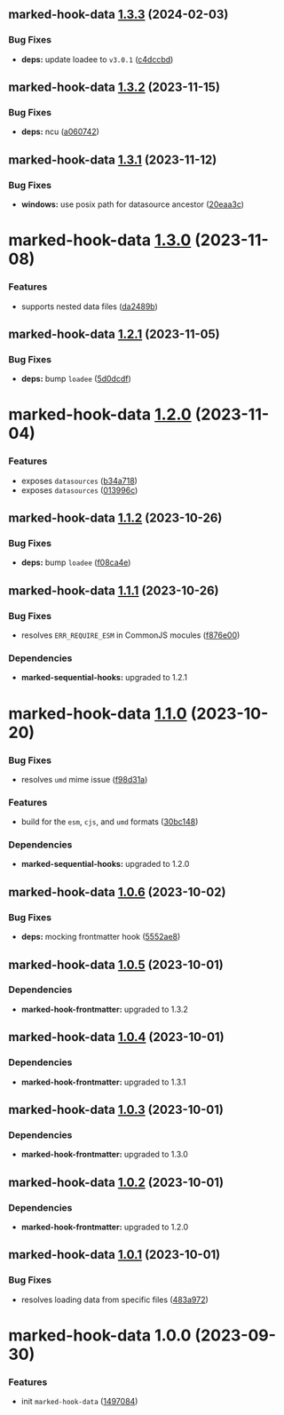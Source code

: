 ## marked-hook-data [1.3.3](https://github.com/bent10/marked-extensions/compare/marked-hook-data@1.3.2...marked-hook-data@1.3.3) (2024-02-03)


### Bug Fixes

* **deps:** update loadee to `v3.0.1` ([c4dccbd](https://github.com/bent10/marked-extensions/commit/c4dccbd608ea9c36dbc9dcca422067a5baf81b5d))

## marked-hook-data [1.3.2](https://github.com/bent10/marked-extensions/compare/marked-hook-data@1.3.1...marked-hook-data@1.3.2) (2023-11-15)


### Bug Fixes

* **deps:** ncu ([a060742](https://github.com/bent10/marked-extensions/commit/a060742e6a4c573207d173f5c1bcd2448b83cf90))

## marked-hook-data [1.3.1](https://github.com/bent10/marked-extensions/compare/marked-hook-data@1.3.0...marked-hook-data@1.3.1) (2023-11-12)


### Bug Fixes

* **windows:** use posix path for datasource ancestor ([20eaa3c](https://github.com/bent10/marked-extensions/commit/20eaa3cba097beb0653f2760b359a6854f012b1a))

# marked-hook-data [1.3.0](https://github.com/bent10/marked-extensions/compare/marked-hook-data@1.2.1...marked-hook-data@1.3.0) (2023-11-08)


### Features

* supports nested data files ([da2489b](https://github.com/bent10/marked-extensions/commit/da2489bea57674f37b8ab4fb3d544db069f072c3))

## marked-hook-data [1.2.1](https://github.com/bent10/marked-extensions/compare/marked-hook-data@1.2.0...marked-hook-data@1.2.1) (2023-11-05)


### Bug Fixes

* **deps:** bump `loadee` ([5d0dcdf](https://github.com/bent10/marked-extensions/commit/5d0dcdf8319fcacebc7a3d794774082370314775))

# marked-hook-data [1.2.0](https://github.com/bent10/marked-extensions/compare/marked-hook-data@1.1.2...marked-hook-data@1.2.0) (2023-11-04)


### Features

* exposes `datasources` ([b34a718](https://github.com/bent10/marked-extensions/commit/b34a718715b729e49d74e8d76cd7749875aa8278))
* exposes `datasources` ([013996c](https://github.com/bent10/marked-extensions/commit/013996c6444932aa5e41f950f2b87797ed41b9f8))

## marked-hook-data [1.1.2](https://github.com/bent10/marked-extensions/compare/marked-hook-data@1.1.1...marked-hook-data@1.1.2) (2023-10-26)


### Bug Fixes

* **deps:** bump `loadee` ([f08ca4e](https://github.com/bent10/marked-extensions/commit/f08ca4eea7a81832053c7061ab333faf534fad6e))

## marked-hook-data [1.1.1](https://github.com/bent10/marked-extensions/compare/marked-hook-data@1.1.0...marked-hook-data@1.1.1) (2023-10-26)


### Bug Fixes

* resolves `ERR_REQUIRE_ESM` in CommonJS mocules ([f876e00](https://github.com/bent10/marked-extensions/commit/f876e00dcd08969cf1489b7fc23c29a7e2e67d96))





### Dependencies

* **marked-sequential-hooks:** upgraded to 1.2.1

# marked-hook-data [1.1.0](https://github.com/bent10/marked-extensions/compare/marked-hook-data@1.0.6...marked-hook-data@1.1.0) (2023-10-20)


### Bug Fixes

* resolves `umd` mime issue ([f98d31a](https://github.com/bent10/marked-extensions/commit/f98d31af547deb496098a54d836a55625e05040e))


### Features

* build for the `esm`, `cjs`, and `umd` formats ([30bc148](https://github.com/bent10/marked-extensions/commit/30bc148b037aaff23dee1ecca64d31c8b4ae827c))





### Dependencies

* **marked-sequential-hooks:** upgraded to 1.2.0

## marked-hook-data [1.0.6](https://github.com/bent10/marked-extensions/compare/marked-hook-data@1.0.5...marked-hook-data@1.0.6) (2023-10-02)


### Bug Fixes

* **deps:** mocking frontmatter hook ([5552ae8](https://github.com/bent10/marked-extensions/commit/5552ae8495d30993504d58c4300ec3e3c4a2669d))

## marked-hook-data [1.0.5](https://github.com/bent10/marked-extensions/compare/marked-hook-data@1.0.4...marked-hook-data@1.0.5) (2023-10-01)





### Dependencies

* **marked-hook-frontmatter:** upgraded to 1.3.2

## marked-hook-data [1.0.4](https://github.com/bent10/marked-extensions/compare/marked-hook-data@1.0.3...marked-hook-data@1.0.4) (2023-10-01)





### Dependencies

* **marked-hook-frontmatter:** upgraded to 1.3.1

## marked-hook-data [1.0.3](https://github.com/bent10/marked-extensions/compare/marked-hook-data@1.0.2...marked-hook-data@1.0.3) (2023-10-01)





### Dependencies

* **marked-hook-frontmatter:** upgraded to 1.3.0

## marked-hook-data [1.0.2](https://github.com/bent10/marked-extensions/compare/marked-hook-data@1.0.1...marked-hook-data@1.0.2) (2023-10-01)





### Dependencies

* **marked-hook-frontmatter:** upgraded to 1.2.0

## marked-hook-data [1.0.1](https://github.com/bent10/marked-extensions/compare/marked-hook-data@1.0.0...marked-hook-data@1.0.1) (2023-10-01)


### Bug Fixes

* resolves loading data from specific files ([483a972](https://github.com/bent10/marked-extensions/commit/483a972c00b7737213c76c227d3ec7393982930f))

# marked-hook-data 1.0.0 (2023-09-30)


### Features

* init `marked-hook-data` ([1497084](https://github.com/bent10/marked-extensions/commit/1497084024d1141da680aa145ca016789b589be1))
